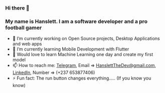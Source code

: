 ### Hi there 👋
<!-- 
**HanslettTheDev/HanslettTheDev** is a ✨ _special_ ✨ repository because its `README.md` (this file) appears on your GitHub profile. -->

### My name is Hanslett. I am a software developer and a pro football gamer

- 🔭 I’m currently working on Open Source projects, Desktop Applications and web apps
- 🌱 I’m currently learning Mobile Development with Flutter
- 🤔 Would love to learn Machine Learning one day and create my first model
- 📫 How to reach me: [Telegram](https://t.me/venomraider), Email => HanslettTheDev@gmail.com, [LinkedIn](https://www.linkedin.com/in/hanslett-thedev-36148b18b/), Number => (+237 653877406)
- ⚡ Fun fact: The run button changes everything..... (If you know you know)

